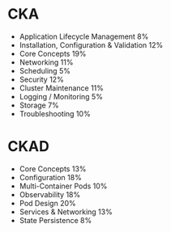 # CKA

- Application Lifecycle Management 8%
- Installation, Configuration & Validation 12%
- Core Concepts 19%
- Networking 11%
- Scheduling 5%
- Security 12%
- Cluster Maintenance 11%
- Logging / Monitoring 5%
- Storage 7%
- Troubleshooting 10%


# CKAD

 - Core Concepts 13%
 - Configuration 18% 
 - Multi-Container Pods 10% 
 - Observability 18% 
 - Pod Design 20% 
 - Services & Networking 13% 
 - State Persistence 8% 
